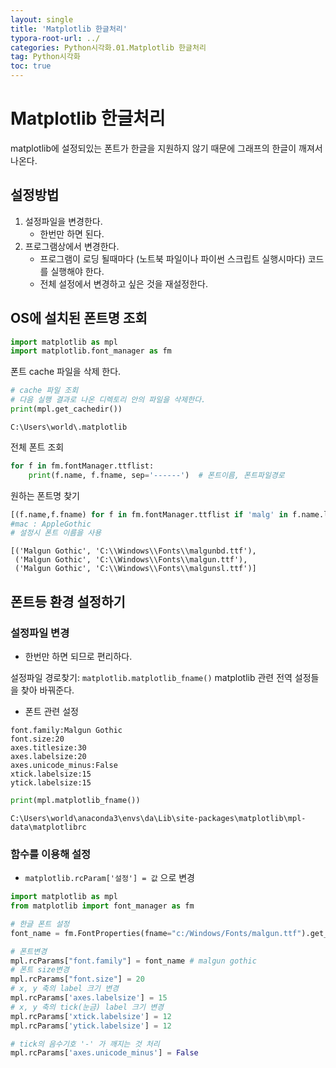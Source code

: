 ```yaml
---
layout: single
title: 'Matplotlib 한글처리'
typora-root-url: ../
categories: Python시각화.01.Matplotlib 한글처리
tag: Python시각화
toc: true
---
```


# Matplotlib 한글처리

matplotlib에 설정되있는 폰트가 한글을 지원하지 않기 때문에 그래프의 한글이 깨져서 나온다.


## 설정방법
1. 설정파일을 변경한다. 
    - 한번만 하면 된다.
2. 프로그램상에서 변경한다.
    - 프로그램이 로딩 될때마다 (노트북 파일이나 파이썬 스크립트 실행시마다) 코드를 실행해야 한다.
    - 전체 설정에서 변경하고 싶은 것을 재설정한다.

## OS에 설치된 폰트명 조회


```python
import matplotlib as mpl
import matplotlib.font_manager as fm
```

폰트 cache 파일을 삭제 한다.


```python
# cache 파일 조회
# 다음 실행 결과로 나온 디렉토리 안의 파일을 삭제한다. 
print(mpl.get_cachedir())
```

    C:\Users\world\.matplotlib


전체 폰트 조회


```python
for f in fm.fontManager.ttflist:
    print(f.name, f.fname, sep='------')  # 폰트이름, 폰트파일경로
```


원하는 폰트명 찾기


```python
[(f.name,f.fname) for f in fm.fontManager.ttflist if 'malg' in f.name.lower()]  
#mac : AppleGothic
# 설정시 폰트 이름을 사용
```




    [('Malgun Gothic', 'C:\\Windows\\Fonts\\malgunbd.ttf'),
     ('Malgun Gothic', 'C:\\Windows\\Fonts\\malgun.ttf'),
     ('Malgun Gothic', 'C:\\Windows\\Fonts\\malgunsl.ttf')]



## 폰트등 환경 설정하기 
###  설정파일 변경
- 한번만 하면 되므로 편리하다.

설정파일 경로찾기: `matplotlib.matplotlib_fname()`
matplotlib 관련 전역 설정들을 찾아 바꿔준다.
- 폰트 관련 설정
```
font.family:Malgun Gothic
font.size:20
axes.titlesize:30
axes.labelsize:20  
axes.unicode_minus:False
xtick.labelsize:15
ytick.labelsize:15 
```


```python
print(mpl.matplotlib_fname())
```

    C:\Users\world\anaconda3\envs\da\Lib\site-packages\matplotlib\mpl-data\matplotlibrc


### 함수를 이용해 설정
- `matplotlib.rcParam['설정'] = 값` 으로 변경


```python
import matplotlib as mpl
from matplotlib import font_manager as fm

# 한글 폰트 설정
font_name = fm.FontProperties(fname="c:/Windows/Fonts/malgun.ttf").get_name()

# 폰트변경
mpl.rcParams["font.family"] = font_name # malgun gothic
# 폰트 size변경
mpl.rcParams["font.size"] = 20
# x, y 축의 label 크기 변경
mpl.rcParams['axes.labelsize'] = 15
# x, y 축의 tick(눈금) label 크기 변경
mpl.rcParams['xtick.labelsize'] = 12
mpl.rcParams['ytick.labelsize'] = 12

# tick의 음수기호 '-' 가 깨지는 것 처리
mpl.rcParams['axes.unicode_minus'] = False
```



